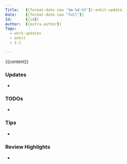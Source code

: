 ```yaml
---
Title:   {{format-date now '%m-%d-%Y'}}-ankit-update
Date:    {{format-date now "full"}}
Id:      {{id}}
Author:  {{extra.author}}
Tags:
  - work-updates
  - ankit
  - 1-1

---
```


{{content}}

### Updates

-

### TODOs

-

### Tips

-

### Review Highlights

-
